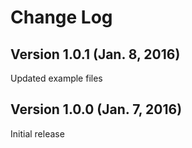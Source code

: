 # Change Log

## Version 1.0.1 (Jan. 8, 2016)
Updated example files

## Version 1.0.0 (Jan. 7, 2016)
Initial release
